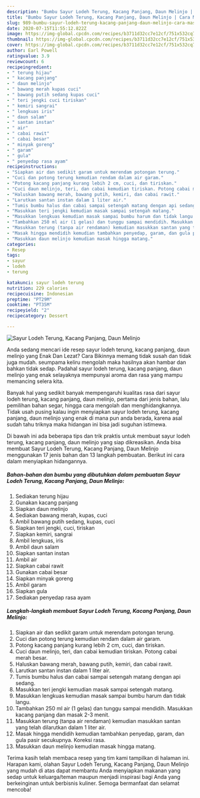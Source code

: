 ```yaml
---
description: "Bumbu Sayur Lodeh Terung, Kacang Panjang, Daun Melinjo | Cara Masak Sayur Lodeh Terung, Kacang Panjang, Daun Melinjo Yang Lezat"
title: "Bumbu Sayur Lodeh Terung, Kacang Panjang, Daun Melinjo | Cara Masak Sayur Lodeh Terung, Kacang Panjang, Daun Melinjo Yang Lezat"
slug: 989-bumbu-sayur-lodeh-terung-kacang-panjang-daun-melinjo-cara-masak-sayur-lodeh-terung-kacang-panjang-daun-melinjo-yang-lezat
date: 2020-07-15T11:55:12.822Z
image: https://img-global.cpcdn.com/recipes/b3711d32cc7e12cf/751x532cq70/sayur-lodeh-terung-kacang-panjang-daun-melinjo-foto-resep-utama.jpg
thumbnail: https://img-global.cpcdn.com/recipes/b3711d32cc7e12cf/751x532cq70/sayur-lodeh-terung-kacang-panjang-daun-melinjo-foto-resep-utama.jpg
cover: https://img-global.cpcdn.com/recipes/b3711d32cc7e12cf/751x532cq70/sayur-lodeh-terung-kacang-panjang-daun-melinjo-foto-resep-utama.jpg
author: Earl Powell
ratingvalue: 3.9
reviewcount: 6
recipeingredient:
- " terung hijau"
- " kacang panjang"
- " daun melinjo"
- " bawang merah kupas cuci"
- " bawang putih sedang kupas cuci"
- " teri jengki cuci tiriskan"
- " kemiri sangrai"
- " lengkuas iris"
- " daun salam"
- " santan instan"
- " air"
- " cabai rawit"
- " cabai besar"
- " minyak goreng"
- " garam"
- " gula"
- " penyedap rasa ayam"
recipeinstructions:
- "Siapkan air dan sedikit garam untuk merendam potongan terung."
- "Cuci dan potong terung kemudian rendam dalam air garam."
- "Potong kacang panjang kurang lebih 2 cm, cuci, dan tiriskan."
- "Cuci daun melinjo, teri, dan cabai kemudian tiriskan. Potong cabai merah besar."
- "Haluskan bawang merah, bawang putih, kemiri, dan cabai rawit."
- "Larutkan santan instan dalam 1 liter air."
- "Tumis bumbu halus dan cabai sampai setengah matang dengan api sedang."
- "Masukkan teri jengki kemudian masak sampai setengah matang."
- "Masukkan lengkuas kemudian masak sampai bumbu harum dan tidak langu."
- "Tambahkan 250 ml air (1 gelas) dan tunggu sampai mendidih. Masukkan kacang panjang dan masak 2-3 menit."
- "Masukkan terung (tanpa air rendaman) kemudian masukkan santan yang telah dilarutkan dalam 1 liter air."
- "Masak hingga mendidih kemudian tambahkan penyedap, garam, dan gula pasir secukupnya. Koreksi rasa."
- "Masukkan daun melinjo kemudian masak hingga matang."
categories:
- Resep
tags:
- sayur
- lodeh
- terung

katakunci: sayur lodeh terung 
nutrition: 229 calories
recipecuisine: Indonesian
preptime: "PT29M"
cooktime: "PT35M"
recipeyield: "2"
recipecategory: Dessert

---
```



![Sayur Lodeh Terung, Kacang Panjang, Daun Melinjo](https://img-global.cpcdn.com/recipes/b3711d32cc7e12cf/751x532cq70/sayur-lodeh-terung-kacang-panjang-daun-melinjo-foto-resep-utama.jpg)

Anda sedang mencari ide resep sayur lodeh terung, kacang panjang, daun melinjo yang Enak Dan Lezat? Cara Bikinnya memang tidak susah dan tidak juga mudah. seumpama keliru mengolah maka hasilnya akan hambar dan bahkan tidak sedap. Padahal sayur lodeh terung, kacang panjang, daun melinjo yang enak selayaknya mempunyai aroma dan rasa yang mampu memancing selera kita.

Banyak hal yang sedikit banyak mempengaruhi kualitas rasa dari sayur lodeh terung, kacang panjang, daun melinjo, pertama dari jenis bahan, lalu pemilihan bahan segar, hingga cara mengolah dan menghidangkannya. Tidak usah pusing kalau ingin menyiapkan sayur lodeh terung, kacang panjang, daun melinjo yang enak di mana pun anda berada, karena asal sudah tahu triknya maka hidangan ini bisa jadi suguhan istimewa.




Di bawah ini ada beberapa tips dan trik praktis untuk membuat sayur lodeh terung, kacang panjang, daun melinjo yang siap dikreasikan. Anda bisa membuat Sayur Lodeh Terung, Kacang Panjang, Daun Melinjo menggunakan 17 jenis bahan dan 13 langkah pembuatan. Berikut ini cara dalam menyiapkan hidangannya.

<!--inarticleads1-->

##### Bahan-bahan dan bumbu yang dibutuhkan dalam pembuatan Sayur Lodeh Terung, Kacang Panjang, Daun Melinjo:

1. Sediakan  terung hijau
1. Gunakan  kacang panjang
1. Siapkan  daun melinjo
1. Sediakan  bawang merah, kupas, cuci
1. Ambil  bawang putih sedang, kupas, cuci
1. Siapkan  teri jengki, cuci, tiriskan
1. Siapkan  kemiri, sangrai
1. Ambil  lengkuas, iris
1. Ambil  daun salam
1. Siapkan  santan instan
1. Ambil  air
1. Siapkan  cabai rawit
1. Gunakan  cabai besar
1. Siapkan  minyak goreng
1. Ambil  garam
1. Siapkan  gula
1. Sediakan  penyedap rasa ayam




<!--inarticleads2-->

##### Langkah-langkah membuat Sayur Lodeh Terung, Kacang Panjang, Daun Melinjo:

1. Siapkan air dan sedikit garam untuk merendam potongan terung.
1. Cuci dan potong terung kemudian rendam dalam air garam.
1. Potong kacang panjang kurang lebih 2 cm, cuci, dan tiriskan.
1. Cuci daun melinjo, teri, dan cabai kemudian tiriskan. Potong cabai merah besar.
1. Haluskan bawang merah, bawang putih, kemiri, dan cabai rawit.
1. Larutkan santan instan dalam 1 liter air.
1. Tumis bumbu halus dan cabai sampai setengah matang dengan api sedang.
1. Masukkan teri jengki kemudian masak sampai setengah matang.
1. Masukkan lengkuas kemudian masak sampai bumbu harum dan tidak langu.
1. Tambahkan 250 ml air (1 gelas) dan tunggu sampai mendidih. Masukkan kacang panjang dan masak 2-3 menit.
1. Masukkan terung (tanpa air rendaman) kemudian masukkan santan yang telah dilarutkan dalam 1 liter air.
1. Masak hingga mendidih kemudian tambahkan penyedap, garam, dan gula pasir secukupnya. Koreksi rasa.
1. Masukkan daun melinjo kemudian masak hingga matang.




Terima kasih telah membaca resep yang tim kami tampilkan di halaman ini. Harapan kami, olahan Sayur Lodeh Terung, Kacang Panjang, Daun Melinjo yang mudah di atas dapat membantu Anda menyiapkan makanan yang sedap untuk keluarga/teman maupun menjadi inspirasi bagi Anda yang berkeinginan untuk berbisnis kuliner. Semoga bermanfaat dan selamat mencoba!
